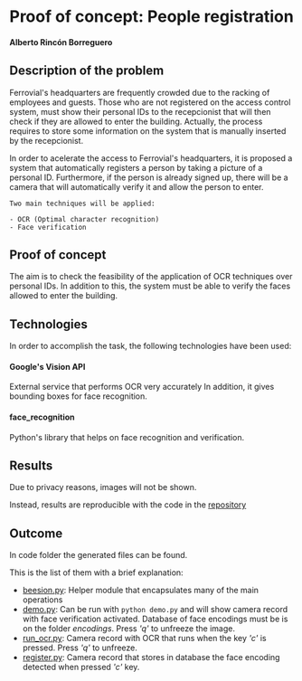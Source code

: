 # Proof of concept: People registration

#### Alberto Rincón Borreguero

## Description of the problem

Ferrovial's headquarters are frequently crowded due to the racking of employees and guests. Those who are not registered on the access control system, must show their personal IDs to the recepcionist that will then check if they are allowed to enter the building. Actually, the process requires to store some information on the system that is manually inserted by the recepcionist.

In order to acelerate the access to Ferrovial's headquarters, it is proposed a system that automatically registers a person by taking a picture of a personal ID. Furthermore, if the person is already signed up, there will be a camera that will automatically verify it and allow the person to enter.

```
Two main techniques will be applied:

- OCR (Optimal character recognition)
- Face verification
```

## Proof of concept

The aim is to check the feasibility of the application of OCR techniques over personal IDs.
In addition to this, the system must be able to verify the faces allowed to enter the building.

## Technologies

In order to accomplish the task, the following technologies have been used:

#### Google's Vision API

External service that performs OCR very accurately
In addition, it gives bounding boxes for face recognition.

#### face_recognition

Python's library that helps on face recognition and verification.

## Results

Due to privacy reasons, images will not be shown.

Instead, results are reproducible with the code in the [repository](TODO)


## Outcome

In code folder the generated files can be found.

This is the list of them with a brief explanation:

- [beesion.py](): Helper module that encapsulates many of the main operations
- [demo.py](): Can be run with ```python demo.py``` and will show camera record with face verification activated. Database of face encodings must be is on the folder *encodings*. Press *'q'* to unfreeze the image.
- [run_ocr.py](): Camera record with OCR that runs when the key *'c'* is pressed. Press *'q'* to unfreeze.
- [register.py](): Camera record that stores in database the face encoding detected when pressed *'c'* key.
